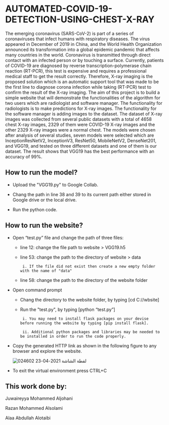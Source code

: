 # AUTOMATED-COVID-19-DETECTION-USING-CHEST-X-RAY

The emerging coronavirus (SARS-CoV-2) is part of a series of coronaviruses that infect humans with respiratory diseases. The virus appeared in December of 2019 in China, and the World Health Organization announced its transformation into a global epidemic pandemic that affects many countries in the world. Coronavirus is transmitted through direct contact with an infected person or by touching a surface. Currently, patients of COVID-19 are diagnosed by reverse transcription-polymerase chain reaction (RT-PCR), this test is expensive and requires a professional medical staff to get the result correctly. Therefore, X-ray imaging is the proposed solution which is an automatic support tool that was made to be the first line to diagnose corona infection while taking (RT-PCR) test to confirm the result of the X-ray imaging.
The aim of this project is to build a simple website that will demonstrate the functionalities of the algorithm for two users which are radiologist and software manager. The functionality for radiologists is to make predictions for X-ray images. The functionality for the software manager is adding images to the dataset. The dataset of X-ray images was collected from several public datasets with a total of 4658 chest X-ray images, 2329 of them were COVID-19 X-ray images and the other 2329 X-ray images were a normal chest. The models were chosen after analysis of several studies, seven models were selected which are InceptionResNetV2, InceptionV3, ResNet50, MobileNetV2, DenseNet201, and VGG19, and tested on three different datasets and one of them is our dataset. The result shows that VGG19 has the best performance with an accuracy of 99%. 





## How to run the model?
- Upload the "VGG19.py" to Google Collab.

- Chang the path in line 38 and 39 to its current path either stored in Google drive or the local drive.

- Run the python code.




## How to run the website?
- Open “test.py” file and change the path of three files:
  
     - line 12: change the file path to website > VGG19.h5
  
     - line 53: change the path to the directory of website > data 
      
            i. If the file did not exist then create a new empty folder with the name of "data"
  
     - line 58: change the path to the directory of the website folder
    
- Open command prompt
     
     - Chang the directory to the website folder, by typing [cd C:/<path>/wbsite]
  
     - Run the "test.py", by typing [python “test.py”]
     
            i. You may need to install flask packages on your devise before running the website by typing [pip install flask].
     
            ii. Additional python packages and libraries may be needed to be installed in order to run the code properly.

- Copy the generated HTTP link as shown in the following figure to any browser and explore the website.

    ![لقطة الشاشة 2021-04-23 024602](https://user-images.githubusercontent.com/61123403/115798093-19738380-a3de-11eb-8849-f4e31e6756de.png)
     
- To exit the virtual environment press CTRL+C


## This work done by:

Juwaireyya Mohammed Aljohani

Razan Mohammed Alsolami

Alaa Abdullah Alotaibi






